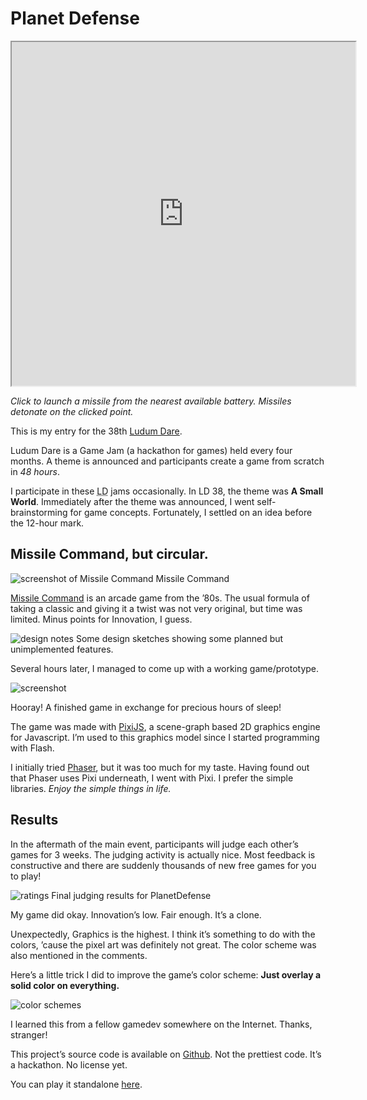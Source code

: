 <!--{
	"template": "work",
	"data": "projects_byid.planetdefense"
}-->


# Planet Defense

<p class="center" style="background: #000">
<iframe src="https://kalabasa.github.io/PlanetDefense" width="550" height="550"></iframe>

<span class="caption">*Click to launch a missile from the nearest available battery. Missiles detonate on the clicked point.*</span>

</p>

This is my entry for the 38th [Ludum Dare](https://ldjam.com).

Ludum Dare is a Game Jam (a hackathon for games) held every four months. A theme is announced and participants create a game from scratch in *48 hours*.

I participate in these <abbr title="Ludum Dare">LD</abbr> jams occasionally. In LD 38, the theme was **A Small World**. Immediately after the theme was announced, I went self-brainstorming for game concepts. Fortunately, I settled on an idea before the 12-hour mark.

## Missile Command, but circular.

<span>![screenshot of Missile Command](../img/missilecommand.jpg)
	<span class="caption">Missile Command</span>
</span>

[Missile Command](https://en.wikipedia.org/wiki/Missile_Command) is an arcade game from the ’80s. The usual formula of taking a classic and giving it a twist was not very original, but time was limited. Minus points for Innovation, I guess.

<span>![design notes](../img/planetdefense_notes0.jpg)
	<span class="caption">Some design sketches showing some planned but unimplemented features.</span>
</span>

Several hours later, I managed to come up with a working game/prototype.

![screenshot](../img/planetdefense_0.jpg)

Hooray! A finished game in exchange for precious hours of sleep!

The game was made with [PixiJS](http://www.pixijs.com), a scene-graph based 2D graphics engine for Javascript. I’m used to this graphics model since I started programming with Flash.

I initially tried [Phaser](https://phaser.io), but it was too much for my taste. Having found out that Phaser uses Pixi underneath, I went with Pixi. I prefer the simple libraries. *Enjoy the simple things in life.*

## Results

In the aftermath of the main event, participants will judge each other’s games for 3 weeks. The judging activity is actually nice. Most feedback is constructive and there are suddenly thousands of new free games for you to play!

<span>![ratings](../img/planetdefense_results.jpg)
	<span class="caption">Final judging results for PlanetDefense</span>
</span>

My game did okay. Innovation’s low. Fair enough. It’s a clone.

Unexpectedly, Graphics is the highest. I think it’s something to do with the colors, ’cause the pixel art was definitely not great. The color scheme was also mentioned in the comments.

Here’s a little trick I did to improve the game’s color scheme: **Just overlay a solid color on everything.**

![color schemes](../img/planetdefense_colors.jpg)

I learned this from a fellow gamedev somewhere on the Internet. Thanks, stranger!

This project’s source code is available on [Github](https://github.com/Kalabasa/PlanetDefense). Not the prettiest code. It’s a hackathon. No license yet.

You can play it standalone [here](https://kalabasa.github.io/PlanetDefense).
